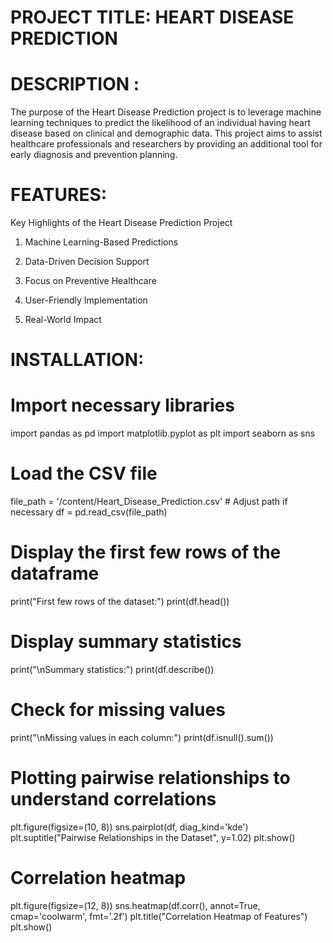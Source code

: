 # PROJECT TITLE: HEART DISEASE PREDICTION

# DESCRIPTION : 
The purpose of the Heart Disease Prediction project is to leverage machine learning techniques to predict the likelihood of an individual having heart disease based on clinical and demographic data. This project aims to assist healthcare professionals and researchers by providing an additional tool for early diagnosis and prevention planning.

# FEATURES:
Key Highlights of the Heart Disease Prediction Project

1. Machine Learning-Based Predictions

2. Data-Driven Decision Support 
 
3. Focus on Preventive Healthcare
   
4. User-Friendly Implementation 
   
5. Real-World Impact

# INSTALLATION:

# Import necessary libraries
import pandas as pd
import matplotlib.pyplot as plt
import seaborn as sns

# Load the CSV file
file_path = '/content/Heart_Disease_Prediction.csv'  # Adjust path if necessary
df = pd.read_csv(file_path)

# Display the first few rows of the dataframe
print("First few rows of the dataset:")
print(df.head())

# Display summary statistics
print("\nSummary statistics:")
print(df.describe())

# Check for missing values
print("\nMissing values in each column:")
print(df.isnull().sum())

# Plotting pairwise relationships to understand correlations
plt.figure(figsize=(10, 8))
sns.pairplot(df, diag_kind='kde')
plt.suptitle("Pairwise Relationships in the Dataset", y=1.02)
plt.show()

# Correlation heatmap
plt.figure(figsize=(12, 8))
sns.heatmap(df.corr(), annot=True, cmap='coolwarm', fmt='.2f')
plt.title("Correlation Heatmap of Features")
plt.show()


